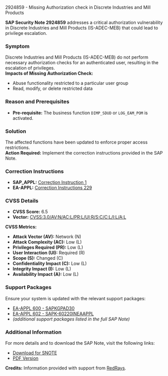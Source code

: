 2924859 - Missing Authorization check in Discrete Industries and Mill Products

**SAP Security Note 2924859** addresses a critical authorization vulnerability in Discrete Industries and Mill Products (IS-ADEC-MEB) that could lead to privilege escalation.

### Symptom
Discrete Industries and Mill Products (IS-ADEC-MEB) do not perform necessary authorization checks for an authenticated user, resulting in the escalation of privileges.  
**Impacts of Missing Authorization Check:**
- Abuse functionality restricted to a particular user group
- Read, modify, or delete restricted data

### Reason and Prerequisites
- **Pre-requisite:** The business function `DIMP_SDUD` or `LOG_EAM_POM` is activated.

### Solution
The affected functions have been updated to enforce proper access restrictions.  
**Action Required:** Implement the correction instructions provided in the SAP Note.

### Correction Instructions
- **SAP_APPL:** [Correction Instruction 1](https://me.sap.com/corrins/0002924859/1)
- **EA-APPL:** [Correction Instructions 229](https://me.sap.com/corrins/0002924859/229)

### CVSS Details
- **CVSS Score:** 6.5
- **Vector:** [CVSS:3.0/AV:N/AC:L/PR:L/UI:R/S:C/C:L/I:L/A:L](https://me.sap.com/cvss/CVSS3.0?vector=CVSS%3A3.0%2FAV%3AN%2FAC%3AL%2FPR%3AL%2FUI%3AR%2FS%3AC%2FC%3AL%2FI%3AL%2FA%3AL)

**CVSS Metrics:**
- **Attack Vector (AV):** Network (N)
- **Attack Complexity (AC):** Low (L)
- **Privileges Required (PR):** Low (L)
- **User Interaction (UI):** Required (R)
- **Scope (S):** Changed (C)
- **Confidentiality Impact (C):** Low (L)
- **Integrity Impact (I):** Low (L)
- **Availability Impact (A):** Low (L)

### Support Packages
Ensure your system is updated with the relevant support packages:
- [EA-APPL 600 - SAPKGPAD30](https://me.sap.com/supportpackage/SAPKGPAD30)
- [EA-APPL 602 - SAPK-60220INEAAPPL](https://me.sap.com/supportpackage/SAPK-60220INEAAPPL)
- *(additional support packages listed in the full SAP Note)*

### Additional Information
For more details and to download the SAP Note, visit the following links:
- [Download for SNOTE](https://notesdownloads.sap.com/note/0040000001423242020)
- [PDF Version](https://userapps.support.sap.com/sap/support/sfm/notes/print/0002924859?language=en-US&token=6E61E054DD6C440F5B60373E520C175C)

**Credits:** Information provided with support from [RedRays](https://redrays.io).